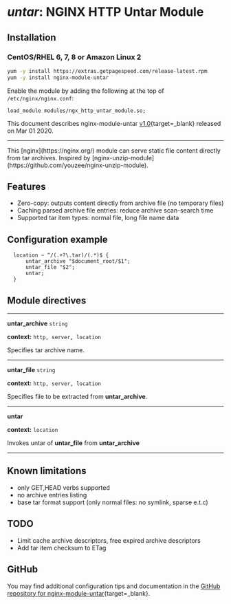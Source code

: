 # _untar_: NGINX HTTP Untar Module


## Installation

### CentOS/RHEL 6, 7, 8 or Amazon Linux 2

```bash
yum -y install https://extras.getpagespeed.com/release-latest.rpm
yum -y install nginx-module-untar
```

Enable the module by adding the following at the top of `/etc/nginx/nginx.conf`:

```nginx
load_module modules/ngx_http_untar_module.so;
```


This document describes nginx-module-untar [v1.0](https://github.com/ajax16384/ngx_http_untar_module/releases/tag/v1.0){target=_blank} 
released on Mar 01 2020.
    
<hr />
This [nginx](https://nginx.org/) module can serve static file content directly from tar archives.
Inspired by [nginx-unzip-module](https://github.com/youzee/nginx-unzip-module).

## Features
* Zero-copy: outputs content directly from archive file (no temporary files)
* Caching parsed archive file entries: reduce archive scan-search time
* Supported tar item types: normal file, long file name data

## Configuration example
```nginx
  location ~ ^/(.+?\.tar)/(.*)$ {
      untar_archive "$document_root/$1";
      untar_file "$2";
      untar;
  }
```
## Module directives
***
**untar_archive** `string`

**context:** `http, server, location`

Specifies tar archive name.
***
**untar_file** `string`

**context:** `http, server, location`

Specifies file to be extracted from **untar_archive**.
***
**untar**

**context:** `location`

Invokes untar of **untar_file** from **untar_archive**
***
## Known limitations
* only GET,HEAD verbs supported
* no archive entries listing
* base tar format support (only normal files: no symlink, sparse e.t.c)

## TODO
* Limit cache archive descriptors, free expired archive descriptors
* Add tar item checksum to ETag

## GitHub

You may find additional configuration tips and documentation in the [GitHub repository for 
nginx-module-untar](https://github.com/ajax16384/ngx_http_untar_module){target=_blank}.